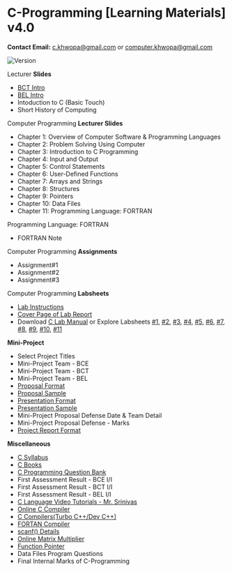 # C-Programming [Learning Materials] v4.0

**Contact Email:** c.khwopa@gmail.com or computer.khwopa@gmail.com

 ![Version](https://img.shields.io/badge/version-4.0-blue.svg)

Lecturer **Slides**
- [BCT Intro](https://github.com/ErSKS/C/blob/master/v4/BCT_Computer_Engineering_v4.pdf)
- [BEL Intro](https://github.com/ErSKS/C/blob/master/v4/BEL_Electrical_Engineering_v4.pdf)
- Intoduction to C (Basic Touch)
- Short History of Computing

Computer Programming **Lecturer Slides**
- Chapter 1: Overview of Computer Software & Programming Languages
- Chapter 2: Problem Solving Using Computer
- Chapter 3: Introduction to C Programming
- Chapter 4: Input and Output
- Chapter 5: Control Statements
- Chapter 6: User-Defined Functions
- Chapter 7: Arrays and Strings
- Chapter 8: Structures
- Chapter 9: Pointers
- Chapter 10: Data Files
- Chapter 11: Programming Language: FORTRAN

Programming Language: FORTRAN
- FORTRAN Note

Computer Programming **Assignments**
- Assignment#1
- Assignment#2
- Assignment#3

Computer Programming **Labsheets**
- [Lab Instructions](https://github.com/ErSKS/C/blob/master/v4/Labsheets/Lab_Instructions_v4.pdf)
- [Cover Page of Lab Report](https://github.com/ErSKS/C/blob/master/v4/Labsheets/Cover_Page_of_Lab_Report.pdf)
- Download [C Lab Manual](https://drive.google.com/file/d/1r1Tqr3PAOxeLRVi_lpHYRlTvqEAmN8sd/view?usp=sharing) or Explore Labsheets [#1](https://github.com/ErSKS/C/blob/master/v4/Labsheets/Labsheet_1.pdf), [#2](https://github.com/ErSKS/C/blob/master/v4/Labsheets/Labsheet_2.pdf), [#3](https://github.com/ErSKS/C/blob/master/v4/Labsheets/Labsheet_3.pdf), [#4](https://github.com/ErSKS/C/blob/master/v4/Labsheets/Labsheet_4.pdf), [#5](https://github.com/ErSKS/C/blob/master/v4/Labsheets/Labsheet_5.pdf), [#6](https://github.com/ErSKS/C/blob/master/v4/Labsheets/Labsheet_6.pdf), [#7](https://github.com/ErSKS/C/blob/master/v4/Labsheets/Labsheet_7.pdf), [#8](https://github.com/ErSKS/C/blob/master/v4/Labsheets/Labsheet_8.pdf), [#9](https://github.com/ErSKS/C/blob/master/v4/Labsheets/Labsheet_9.pdf), [#10](https://github.com/ErSKS/C/blob/master/v4/Labsheets/Labsheet_10.pdf), [#11](https://github.com/ErSKS/C/blob/master/v4/Labsheets/Labsheet_11.pdf) 

**Mini-Project**
- Select Project Titles
- Mini-Project Team - BCE
- Mini-Project Team - BCT
- Mini-Project Team - BEL
- [Proposal Format](https://drive.google.com/file/d/1hW2ivtfwjxNxQ09_eKIHQqZtGUK9U9LX/view?usp=sharing)
- [Proposal Sample](https://drive.google.com/file/d/1I_c2ICOGeGwBkW0tCM_f3v0Z2TBRlIB3/view?usp=sharing)
- [Presentation Format](https://drive.google.com/file/d/1zIPpnIvtOX3uGDxn_Xl5Zq408kBy_5JV/view?usp=sharing)
- [Presentation Sample](https://drive.google.com/file/d/1aMDTYm-qgx-PZSj-jidrMokG2iQyBhFH/view?usp=sharing)
- Mini-Project Proposal Defense Date & Team Detail
- Mini-Project Proposal Defense - Marks
- [Project Report Format](https://drive.google.com/file/d/1EdgNBNvSogAdGpSETENOCaqPf_zmEEuv/view?usp=sharing)

**Miscellaneous**
- [C Syllabus](https://github.com/ErSKS/C/blob/master/v4/Syllabus_Computer_Programming.pdf)
- [C Books](https://github.com/ErSKS/C/issues/12)
- [C Programming Question Bank](https://drive.google.com/drive/folders/1toajMBDZ2Oap663ZuJxVKWqDSYgfCL-9?usp=sharing)
- First Assessment Result - BCE I/I
- First Assessment Result - BCT I/I
- First Assessment Result - BEL I/I
- [C Language Video Tutorials - Mr. Srinivas](https://www.youtube.com/watch?v=si-KFFOW2gw&list=PLVlQHNRLflP8IGz6OXwlV_lgHgc72aXlh)
- [Online C Compiler](https://www.tutorialspoint.com/compile_c_online.php)
- [C Compilers(Turbo C++/Dev C++)](https://drive.google.com/drive/folders/1m5-boSHxtAF4zzWgXlK5pEzyZDWv10uo?usp=sharing)
- [FORTAN Compiler](https://drive.google.com/file/d/1B4kzcTUbM60qSxlhalj8kbIxItseH4H2/view?usp=sharing)
- [scanf() Details](https://www.tutorialspoint.com/c_standard_library/c_function_scanf.htm)
- [Online Matrix Multiplier](https://onlinemschool.com/math/assistance/matrix/multiply/)
- [Function Pointer](https://www.youtube.com/watch?v=82NrXp8RR0k)
- Data Files Program Questions
- Final Internal Marks of C-Programming
